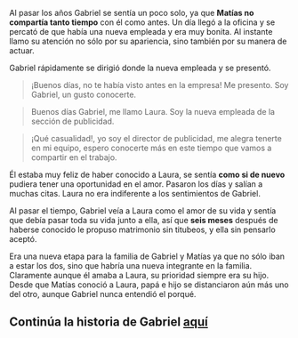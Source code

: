 Al pasar los años Gabriel se sentía un poco solo, ya que **Matías no compartía tanto tiempo** con
él como antes. Un día llegó a la oficina y se percató de que había una nueva empleada y era muy bonita. Al
instante llamo su atención no sólo por su apariencia, sino también por su manera de actuar.

Gabriel rápidamente se dirigió donde la nueva empleada y se presentó.

> ¡Buenos días, no te había visto antes en la empresa! Me presento. Soy Gabriel, un gusto
conocerte.

> Buenos días Gabriel, me llamo Laura. Soy la nueva empleada de la sección de publicidad.

> ¡Qué casualidad!, yo soy el director de publicidad, me alegra tenerte en mi equipo, espero
conocerte más en este tiempo que vamos a compartir en el trabajo.

Él estaba muy feliz de haber conocido a Laura, se sentía **como si de nuevo** pudiera tener una
oportunidad en el amor. Pasaron los días y salían a muchas citas. Laura no era indiferente a los
sentimientos de Gabriel.

Al pasar el tiempo, Gabriel veía a Laura como el amor de su vida y sentía que debía pasar toda su vida
junto a ella, así que **seis meses** después de haberse conocido le propuso matrimonio sin titubeos, y
ella sin pensarlo aceptó.

Era una nueva etapa para la familia de Gabriel y Matías ya que no sólo iban a estar los dos, sino que
habría una nueva integrante en la familia. Claramente aunque él amaba a Laura, su prioridad siempre era su hijo.
Desde que Matías conoció a Laura, papá e hijo se distanciaron aún
más uno del otro, aunque Gabriel nunca entendió el porqué.

## Continúa la historia de Gabriel [aquí](pagina-cuatro-papa.md)
